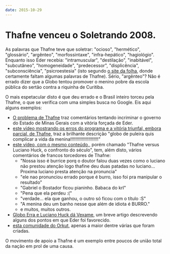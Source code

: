 ```yaml
---
date: 2015-10-29
---
```


# Thafne venceu o Soletrando 2008.

As palavras que Thafne teve que soletrar: "ocioso", "hermético", "glossário", "argênteo", "morfossintaxe", "infra-hepático", "hagiológio". Enquanto isso Eder recebia: "intramuscular", "destilação", "inabitável", "subcutâneo", "homogeneidade", "predecessor", "displicência", "subconsciência", "psicroestesia" (isto segundo [o site da folha][0], donde certamente faltam algumas palavras de Thafne). Sério, "argênteo"? Não é errado dizer que a Globo tentou promover o menino pobre da escola pública do sertão contra a riquinha de Curitiba.

O mais espetacular disto é que deu errado e o Brasil inteiro torceu pela Thafne, o que se verifica com uma simples busca no Google. Eis aqui alguns exemplos:

* [O problema de Thafne][1] traz comentários tentando incriminar o governo do Estado de Minas Gerais com a vitória forçada de Eder.
* [este vídeo mostrando os erros do programa e a vitória triunfal, embora parcial, de Thafne,][2] traz a brilhante descrição "globo de puleira quis complicar a vida da menina!!!!!!!!!!!!!!!!!!!!!!"
* [este vídeo, com o mesmo conteúdo,][3], porém chamado "Thafne versus Luciano Huck, o confronto do século", tem, além disto, vários comentários de francos torcedores de Thafne:
  * "Nossa isso é burrice porq o doutor falou duas vezes como o luciano não prestou atenção logo thafine deu duas patadas no luciano... Proxima luciano presta atenção na pronuncia"
  * "ele nao pronunciou errado porque é burro, isso foi pra manipular o resultado"
  * "Gabriel o Bostador ficou pianinho. Babaca do krl"
  * "Pena que ela perdeu :("
  * "verdade... ela que ganhou, o outro só ficou com o título :S"
  * "A menina deu um banho nesse que além de idiota é BURRO."
  * e muitos, muitos outros.
* [Globo Erra e Luciano Huck dá Vexame][4], um breve artigo descrevendo alguns dos pontos em que Eder foi favorecido.
* [esta comunidade do Orkut][5], apenas a maior dentre várias que foram criadas.

O movimento de apoio a Thafne é um exemplo entre poucos de união total da nação em prol de uma causa.

[0]: http://www1.folha.uol.com.br/ilustrada/2008/05/407470-aluno-de-escola-publica-de-minas-vence-soletrando-huck-da-vexame.shtml
[1]: https://misenews.wordpress.com/2012/06/22/o-problema-de-thafne/
[2]: https://www.youtube.com/watch?v=lNW_QAiptsY
[3]: https://www.youtube.com/watch?v=Va8XxXgnY-c
[4]: https://www.putsgrilo.com.br/televisao/soletrando-globo-erra-e-luciano-huck-da-vexame/
[5]: http://orkut.google.com/c54999457.html
